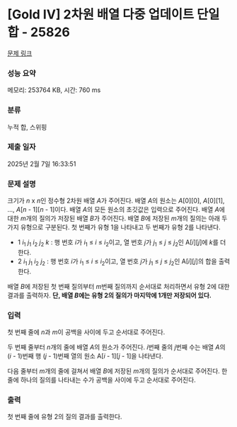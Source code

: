 # [Gold IV] 2차원 배열 다중 업데이트 단일 합 - 25826 

[문제 링크](https://www.acmicpc.net/problem/25826) 

### 성능 요약

메모리: 253764 KB, 시간: 760 ms

### 분류

누적 합, 스위핑

### 제출 일자

2025년 2월 7일 16:33:51

### 문제 설명

<p>크기가 <em>n</em> x <em>n</em>인 정수형 2차원 배열 <em>A</em>가 주어진다. 배열 <em>A</em>의 원소는 <em>A</em>[0][0], <em>A</em>[0][1], …, <em>A</em>[<em>n </em>- 1][<em>n </em>- 1]이다. 배열 <em>A</em>의 모든 원소의 초깃값은 입력으로 주어진다. 배열 <em>A</em>에 대한 <em>m</em>개의 질의가 저장된 배열 <em>B</em>가 주어진다. 배열 <em>B</em>에 저장된 <em>m</em>개의 질의는 아래 두 가지 유형으로 구분된다. 첫 번째가 유형 1을 나타내고 두 번째가 유형 2를 나타낸다.</p>

<ul>
	<li>1 <em>i</em><sub>1</sub><em> j</em><sub>1</sub><em> i</em><sub>2</sub><em> j</em><sub>2</sub><em> k</em> : 행 번호 <em>i</em>가 <em>i</em><sub>1</sub> ≤ <em>i</em> ≤ <em>i</em><sub>2</sub>이고, 열 번호 <em>j</em>가 <em>j</em><sub>1</sub> ≤ <em>j</em> ≤ <em>j</em><sub>2</sub>인 A[<em>i</em>][<em>j</em>]에 <em>k</em>를 더한다.</li>
	<li>2 <em>i</em><sub>1</sub><em> j</em><sub>1</sub><em> i</em><sub>2</sub><em> j</em><sub>2</sub> : 행 번호 <em>i</em>가 <em>i</em><sub>1</sub> ≤ <em>i</em> ≤ <em>i</em><sub>2</sub>이고, 열 번호 <em>j</em>가 <em>j</em><sub>1</sub> ≤ <em>j</em> ≤ <em>j</em><sub>2</sub>인 A[<em>i</em>][<em>j</em>]의 합을 출력한다.</li>
</ul>

<p>배열 <em>B</em>에 저장된 첫 번째 질의부터 <em>m</em>번째 질의까지 순서대로 처리하면서 유형 2에 대한 결과를 출력하자. <strong>단, 배열 <em>B</em>에는 유형 2의 질의가 마지막에 1개만 저장되어 있다.</strong></p>

### 입력 

 <p>첫 번째 줄에 <em>n</em>과 <em>m</em>이 공백을 사이에 두고 순서대로 주어진다.</p>

<p>두 번째 줄부터 <em>n</em>개의 줄에 배열 <em>A</em>의 원소가 주어진다. <em>i</em>번째 줄의 <em>j</em>번째 수는 배열 <em>A</em>의 (<em>i</em> - 1)번째 행 (<em>j</em> - 1)번째 열의 원소 A[<em>i</em> - 1][<em>j</em> - 1]을 나타낸다.</p>

<p>다음 줄부터 <em>m</em>개의 줄에 걸쳐서 배열 <em>B</em>에 저장된 <em>m</em>개의 질의가 순서대로 주어진다. 한 줄에 하나의 질의를 나타내는 수가 공백을 사이에 두고 순서대로 주어진다.</p>

### 출력 

 <p>첫 번째 줄에 유형 2의 질의 결과를 출력한다.</p>

